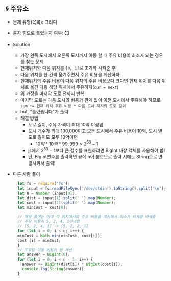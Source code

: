 ## 🌀 주유소

- 문제 유형(목록): 그리디
- 혼자 힘으로 풀었는지 여부: ⭕️
- Solution
  - 가장 왼쪽 도시에서 오른쪽 도시까지 이동 할 때 주유 비용이 최소가 되는 경우를 찾는 문제
  - 현재위치와 다음 위치를 `[0, 1]`로 초기화 시켜준 후
  - 다음 위치를 한 칸씩 옮겨주면서 주유 비용을 계산하자
  - 현재위치의 주유 비용이 다음 위치의 주유 비용보다 크다면 현재 위치를 다음 위치로 옮긴 다음 해당 위치에서 주유하자(`cur = next`)
  - 위 과정을 마지막 도로 전까지 반복
  - 마지막 도로는 다음 도시의 비용과 관계 없이 이전 도시에서 주유해야 하므로
    `sum += 현재 위치 주유 비용 * 다음 도시 까지의 도로 길이`
  - but, "틀렸습니다"가 출력
  - 해결 방법
    - 도로 길이, 주유 가격이 최대 10억 이상임
    - 도시 개수가 최대 100,000이고 모든 도시에서 주유 비용이 10억, 도시 별 도로 길이도 모두 10억이면
      - $10억 * 10억 * 99,999 > 2^53 - 1$
    - js에서 $2^53 - 1$보다 큰 정수를 표현하려면 BigInt 내장 객체를 사용해야 함!
    - 단, BigInt변수를 출력하면 끝에 n이 붙으므로 출력 시에는 String으로 변경시켜서 출력!

- 다른 사람 풀이

  ```js
    let fs = require('fs');
    let input = fs.readFileSync('/dev/stdin').toString().split('\n');
    let n = Number (input[0]);
    let dist = input[1].split(' ').map(Number);
    let cost = input[2].split(' ').map(Number);
    let minCost = cost[0];

    // 해당 풀이는 아예 각 위치에서의 주유 비용을 계산해서 최소가 되게끔 바꿔줌
    // 주유 비용이 5, 2, 4, 1이라면
    // [5, 2, 4, 1] -> [5, 2, 2, 1]
    for (let i = 0; i < n; i++) {
    minCost = Math.min(minCost, cost[i]);
    cost [i] = minCost;
    }
    // 도로당 이동 비용의 합 계산
    let answer = BigInt(0);
    for (let i = 0; i < n - 1; i++) {
      answer += BigInt(dist[i]) * BigInt(cost[i]);
      console.log(String(answer));
    }
  ```
  
